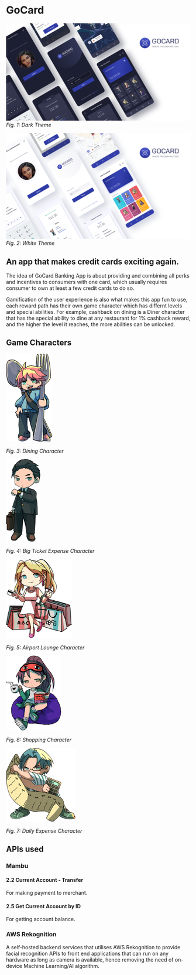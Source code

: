 # GoCard


![Alt text](/marketing/app_dark.png?raw=true "Dark theme screenshots")
*Fig. 1: Dark Theme*

![Alt text](/marketing/app_white.png?raw=true "White theme screenshots")
*Fig. 2: White Theme*

## An app that makes credit cards exciting again.

The idea of GoCard Banking App is about providing and combining all perks and incentives to consumers with one card, which usually requires consumer to own at least a few credit cards to do so.

Gamification of the user experience is also what makes this app fun to use, each reward path has their own game character which has differnt levels and special abilities. For example, cashback on dining is a Diner character that has the special ability to dine at any restaurant for 1% cashback reward, and the higher the level it reaches, the more abilities can be unlocked.

## Game Characters
 
 ![Alt text](/marketing/diner.png?raw=true "Diner")

 *Fig. 3: Dining Character*

 ![Alt text](/marketing/big_ticket.png?raw=true "Big Ticket Expense")

 *Fig. 4: Big Ticket Expense Character*

 ![Alt text](/marketing/shopper.png?raw=true "Shopper")
 
 *Fig. 5: Airport Lounge Character*

 ![Alt text](/marketing/lounge.png?raw=true "Aiport Lounge")

 *Fig. 6: Shopping Character*

 ![Alt text](/marketing/daily.png?raw=true "Daily Expense")

 *Fig. 7: Daily Expense Character*

## APIs used

### Mambu

#### 2.2 Current Account - Transfer
For making payment to merchant.

#### 2.5 Get Current Account by ID
For getting account balance.

### AWS Rekognition

A self-hosted backend services that utilises AWS Rekognition to provide facial recognition APIs to front end applications that can run on any hardware as long as camera is available, hence removing the need of on-device Machine Learning/AI algorithm.